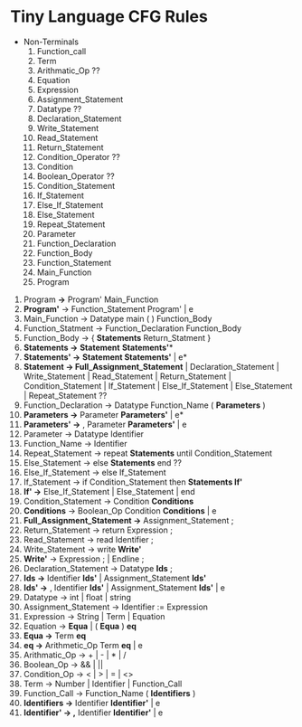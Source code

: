 # Tiny Language CFG Rules

- Non-Terminals
    1. Function_call
    2. Term
    3. Arithmatic_Op ??
    4. Equation
    5. Expression
    6. Assignment_Statement
    7. Datatype ??
    8. Declaration_Statement
    9. Write_Statement
    10. Read_Statement
    11. Return_Statement
    12. Condition_Operator ??
    13. Condition
    14. Boolean_Operator ??
    15. Condition_Statement
    16. If_Statement
    17. Else_If_Statement
    18. Else_Statement
    19. Repeat_Statement
    20. Parameter
    21. Function_Declaration
    22. Function_Body
    23. Function_Statement
    24. Main_Function
    25. Program
    
1. Program **→** Program' Main_Function
2. **Program'** → Function_Statement Program' | e
3. Main_Function → Datatype main ( ) Function_Body
4. Function_Statment → Function_Declaration Function_Body
5. Function_Body → { **Statements** Return_Statment }
6. **Statements →** **Statement** **Statements'***
7. **Statements' →** **Statement Statements'** | e*
8. **Statement → Full_Assignment_Statement** | Declaration_Statement | Write_Statement | Read_Statement | Return_Statement | Condition_Statement | If_Statement | Else_If_Statement | Else_Statement | Repeat_Statement ??
9. Function_Declaration → Datatype Function_Name ( **Parameters** )
10. **Parameters →** Parameter **Parameters'** | e*
11. **Parameters' →** , Parameter **Parameters'** | e
12. Parameter → Datatype Identifier
13. Function_Name → Identifier
14. Repeat_Statement → repeat **Statements** until Condition_Statement
15. Else_Statement → else **Statements** end ??
16. Else_If_Statement → else If_Statement
17. If_Statement → if Condition_Statement  then **Statements If'**
18. **If' →** Else_If_Statement | Else_Statement |  end 
19. Condition_Statement → Condition **Conditions** 
20. **Conditions** → Boolean_Op Condition **Conditions** | e
21. **Full_Assignment_Statement →** Assignment_Statement ;
22. Return_Statement → return Expression ;
23. Read_Statement → read Identifier ;
24. Write_Statement → write **Write'**
25. **Write'** → Expression ; | Endline ;
26. Declaration_Statement → Datatype **Ids** ;
27. **Ids →** Identifier **Ids'** | Assignment_Statement **Ids'**
28. **Ids' →** , Identifier **Ids'** | Assignment_Statement **Ids'** | e
29. Datatype → int | float | string
30. Assignment_Statement → Identifier := Expression 
31. Expression → String | Term | Equation
32. Equation → **Equa** | ( **Equa** ) **eq**
33. **Equa →** Term **eq**
34. **eq →** Arithmetic_Op Term **eq** | e
35. Arithmatic_Op → + | - | * | /
36. Boolean_Op → && | ||
37. Condition_Op → < | > | = | <>
38. Term → Number | Identifier | Function_Call
39. Function_Call → Function_Name ( **Identifiers** )
40. **Identifiers →** Identifier **Identifier'** | e
41. **Identifier' → ,** Identifier **Identifier'** | e